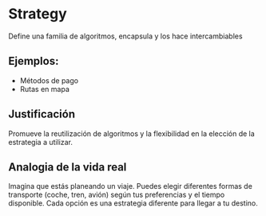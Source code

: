 # Strategy
Define una familia de algoritmos, encapsula y los hace intercambiables

## Ejemplos:
- Métodos de pago
- Rutas en mapa

## Justificación
Promueve la reutilización de algoritmos y la flexibilidad en la elección de la estrategia a utilizar.

## Analogia de la vida real
Imagina que estás planeando un viaje. Puedes elegir diferentes formas de transporte (coche, tren, avión) según tus preferencias y el tiempo disponible. Cada opción es una estrategia diferente para llegar a tu destino.
